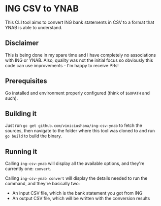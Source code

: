 # ING CSV to YNAB

This CLI tool aims to convert ING bank statements in CSV to a format that YNAB is able to understand.

## Disclaimer
This is being done in my spare time and I have completely no associations with ING or YNAB.
Also, quality was not the initial focus so obviously this code can use improvements - I'm happy to receive PRs!

## Prerequisites
Go installed and environment properly configured (think of `$GOPATH` and such). 

## Building it
Just run `go get github.com/viniciushana/ing-csv-ynab` to fetch the sources, then navigate to the folder where this tool was cloned to and run `go build` to build the binary.

## Running it
Calling `ing-csv-ynab` will display all the available options, and they're currently one: `convert`.

Calling `ing-csv-ynab convert` will display the details needed to run the command, and they're basically two:
* An input CSV file, which is the bank statement you got from ING
* An output CSV file, which will be written with the conversion results


